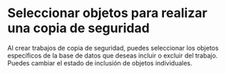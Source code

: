 Seleccionar objetos para realizar una copia de seguridad
========================================================

Al crear trabajos de copia de seguridad, puedes seleccionar los objetos específicos de la base de datos que deseas incluir o excluir del trabajo. Puedes cambiar el estado de inclusión de objetos individuales.
